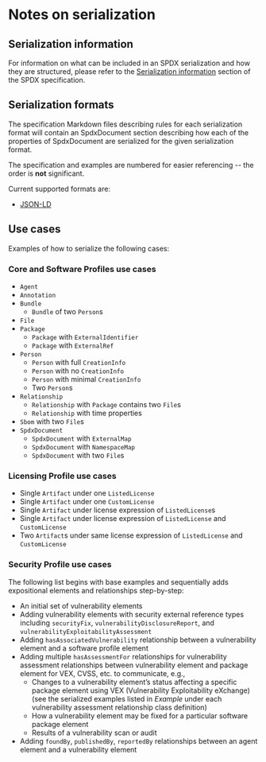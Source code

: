 # Notes on serialization

## Serialization information

For information on what can be included in an SPDX serialization and how they
are structured, please refer to the
[Serialization information](https://github.com/spdx/spdx-spec/blob/development/v3.0.1/docs/serializations.md)
section of the SPDX specification.

## Serialization formats

The specification Markdown files describing rules for each serialization format
will contain an SpdxDocument section describing how each of the properties of
SpdxDocument are serialized for the given serialization format.

The specification and examples are numbered for easier referencing
-- the order is **not** significant.

Current supported formats are:

- [JSON-LD](jsonld.md)

## Use cases

Examples of how to serialize the following cases:

### Core and Software Profiles use cases

- `Agent`
- `Annotation`
- `Bundle`
  - `Bundle` of two `Person`s
- `File`
- `Package`
  - `Package` with `ExternalIdentifier`
  - `Package` with `ExternalRef`
- `Person`
  - `Person` with full `CreationInfo`
  - `Person` with no `CreationInfo`
  - `Person` with minimal `CreationInfo`
  - Two `Person`s
- `Relationship`
  - `Relationship` with `Package` contains two `File`s
  - `Relationship` with time properties
- `Sbom` with two `File`s
- `SpdxDocument`
  - `SpdxDocument` with `ExternalMap`
  - `SpdxDocument` with `NamespaceMap`
  - `SpdxDocument` with two `File`s

### Licensing Profile use cases

- Single `Artifact` under one `ListedLicense`
- Single `Artifact` under one `CustomLicense`
- Single `Artifact` under license expression of `ListedLicense`s
- Single `Artifact` under license expression of `ListedLicense` and `CustomLicense`
- Two `Artifact`s under same license expression of `ListedLicense` and `CustomLicense`

### Security Profile use cases

The following list begins with base examples and sequentially adds expositional
elements and relationships step-by-step:

- An initial set of vulnerability elements
- Adding vulnerability elements with security external reference types
  including `securityFix`, `vulnerabilityDisclosureReport`,
  and `vulnerabilityExploitabilityAssessment`
- Adding `hasAssociatedVulnerability` relationship between a vulnerability
  element and a software profile element
- Adding multiple `hasAssessmentFor` relationships for vulnerability assessment
  relationships between vulnerability element and package element for VEX,
  CVSS, etc. to communicate, e.g.,
  - Changes to a vulnerability element’s status affecting a specific package
    element using VEX (Vulnerability Exploitability eXchange) (see the
    serialized examples listed in *Example* under each vulnerability assessment
    relationship class definition)
  - How a vulnerability element may be fixed for a particular software package
    element
  - Results of a vulnerability scan or audit
- Adding `foundBy`, `publishedBy`, `reportedBy` relationships between an agent
  element and a vulnerability element

